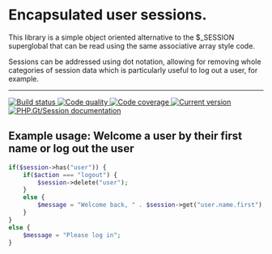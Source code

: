 # Encapsulated user sessions.

This library is a simple object oriented alternative to the $_SESSION superglobal that can be read using the same associative array style code. 

Sessions can be addressed using dot notation, allowing for removing whole categories of session data which is particularly useful to log out a user, for example.

***

<a href="https://circleci.com/gh/PhpGt/Session" target="_blank">
	<img src="https://badge.status.php.gt/session-build.svg" alt="Build status" />
</a>
<a href="https://scrutinizer-ci.com/g/PhpGt/Session" target="_blank">
	<img src="https://badge.status.php.gt/session-quality.svg" alt="Code quality" />
</a>
<a href="https://scrutinizer-ci.com/g/PhpGt/Session" target="_blank">
	<img src="https://badge.status.php.gt/session-coverage.svg" alt="Code coverage" />
</a>
<a href="https://packagist.org/packages/PhpGt/Session" target="_blank">
	<img src="https://badge.status.php.gt/session-version.svg" alt="Current version" />
</a>
<a href="http://www.php.gt/session" target="_blank">
	<img src="https://badge.status.php.gt/session-docs.svg" alt="PHP.Gt/Session documentation" />
</a>

## Example usage: Welcome a user by their first name or log out the user

```php
if($session->has("user")) {
	if($action === "logout") {
		$session->delete("user");
	}
	else {
		$message = "Welcome back, " . $session->get("user.name.first");
	}
}
else {
	$message = "Please log in";
}
```